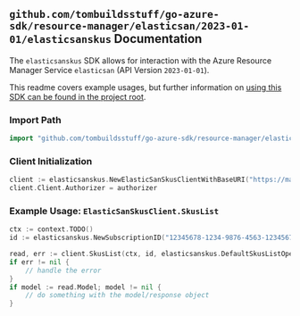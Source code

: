 
## `github.com/tombuildsstuff/go-azure-sdk/resource-manager/elasticsan/2023-01-01/elasticsanskus` Documentation

The `elasticsanskus` SDK allows for interaction with the Azure Resource Manager Service `elasticsan` (API Version `2023-01-01`).

This readme covers example usages, but further information on [using this SDK can be found in the project root](https://github.com/tombuildsstuff/go-azure-sdk/tree/main/docs).

### Import Path

```go
import "github.com/tombuildsstuff/go-azure-sdk/resource-manager/elasticsan/2023-01-01/elasticsanskus"
```


### Client Initialization

```go
client := elasticsanskus.NewElasticSanSkusClientWithBaseURI("https://management.azure.com")
client.Client.Authorizer = authorizer
```


### Example Usage: `ElasticSanSkusClient.SkusList`

```go
ctx := context.TODO()
id := elasticsanskus.NewSubscriptionID("12345678-1234-9876-4563-123456789012")

read, err := client.SkusList(ctx, id, elasticsanskus.DefaultSkusListOperationOptions())
if err != nil {
	// handle the error
}
if model := read.Model; model != nil {
	// do something with the model/response object
}
```
